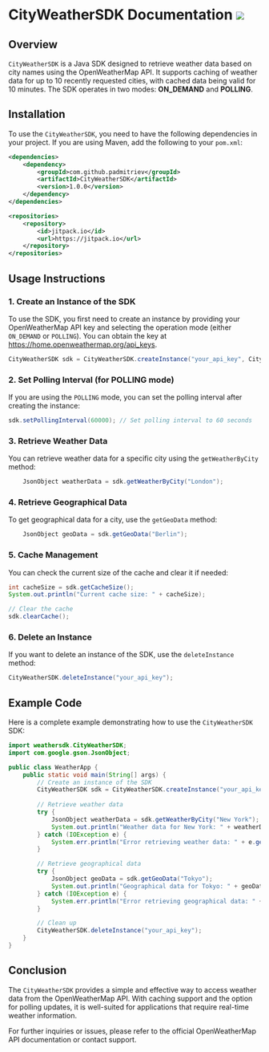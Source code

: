 # CityWeatherSDK Documentation   [![](https://jitpack.io/v/padmitriev/CityWeatherSDK.svg)](https://jitpack.io/#padmitriev/CityWeatherSDK)

## Overview

`CityWeatherSDK` is a Java SDK designed to retrieve weather data based on city names using the OpenWeatherMap API. It supports caching of weather data for up to 10 recently requested cities, with cached data being valid for 10 minutes. The SDK operates in two modes: **ON_DEMAND** and **POLLING**.

## Installation

To use the `CityWeatherSDK`, you need to have the following dependencies in your project. If you are using Maven, add the following to your `pom.xml`:

```xml
<dependencies>
    <dependency>
        <groupId>com.github.padmitriev</groupId>
        <artifactId>CityWeatherSDK</artifactId>
        <version>1.0.0</version>
    </dependency>
</dependencies>

<repositories>
    <repository>
        <id>jitpack.io</id>
        <url>https://jitpack.io</url>
    </repository>
</repositories>
```

## Usage Instructions

### 1. Create an Instance of the SDK

To use the SDK, you first need to create an instance by providing your OpenWeatherMap API key and selecting the operation mode (either `ON_DEMAND` or `POLLING`).
You can obtain the key at https://home.openweathermap.org/api_keys.

```java
CityWeatherSDK sdk = CityWeatherSDK.createInstance("your_api_key", CityWeatherSDK.Mode.ON_DEMAND);
```

### 2. Set Polling Interval (for POLLING mode)

If you are using the `POLLING` mode, you can set the polling interval after creating the instance:

```java
sdk.setPollingInterval(60000); // Set polling interval to 60 seconds
```

### 3. Retrieve Weather Data

You can retrieve weather data for a specific city using the `getWeatherByCity` method:

```java
    JsonObject weatherData = sdk.getWeatherByCity("London");
```

### 4. Retrieve Geographical Data

To get geographical data for a city, use the `getGeoData` method:

```java
    JsonObject geoData = sdk.getGeoData("Berlin");
```

### 5. Cache Management

You can check the current size of the cache and clear it if needed:

```java
int cacheSize = sdk.getCacheSize();
System.out.println("Current cache size: " + cacheSize);

// Clear the cache
sdk.clearCache();
```

### 6. Delete an Instance

If you want to delete an instance of the SDK, use the `deleteInstance` method:

```java
CityWeatherSDK.deleteInstance("your_api_key");
```

## Example Code

Here is a complete example demonstrating how to use the `CityWeatherSDK` SDK:

```java
import weathersdk.CityWeatherSDK;
import com.google.gson.JsonObject;

public class WeatherApp {
    public static void main(String[] args) {
        // Create an instance of the SDK
        CityWeatherSDK sdk = CityWeatherSDK.createInstance("your_api_key", CityWeatherSDK.Mode.ON_DEMAND);
        
        // Retrieve weather data
        try {
            JsonObject weatherData = sdk.getWeatherByCity("New York");
            System.out.println("Weather data for New York: " + weatherData);
        } catch (IOException e) {
            System.err.println("Error retrieving weather data: " + e.getMessage());
        }

        // Retrieve geographical data
        try {
            JsonObject geoData = sdk.getGeoData("Tokyo");
            System.out.println("Geographical data for Tokyo: " + geoData);
        } catch (IOException e) {
            System.err.println("Error retrieving geographical data: " + e.getMessage());
        }

        // Clean up
        CityWeatherSDK.deleteInstance("your_api_key");
    }
}
```

## Conclusion

The `CityWeatherSDK` provides a simple and effective way to access weather data from the OpenWeatherMap API. With caching support and the option for polling updates, it is well-suited for applications that require real-time weather information.

For further inquiries or issues, please refer to the official OpenWeatherMap API documentation or contact support.
